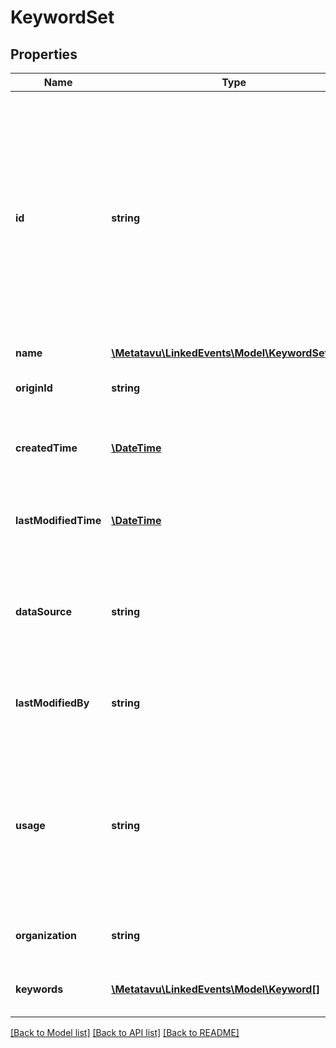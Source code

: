 # KeywordSet

## Properties
Name | Type | Description | Notes
------------ | ------------- | ------------- | -------------
**id** | **string** | Unique identifier for this keyword_set. These should be URIs identifying the source and the keyword_set itself, and preferably also well formed http-URLs pointing to more information about the keyword. | 
**name** | [**\Metatavu\LinkedEvents\Model\KeywordSetName**](KeywordSetName.md) |  | [optional] 
**originId** | **string** | Set identifier in the originating system, if any | [optional] 
**createdTime** | [**\DateTime**](\DateTime.md) | Time when this keyword_set was created (ISO 8601) | [optional] 
**lastModifiedTime** | [**\DateTime**](\DateTime.md) | Time when this keyword_set was last modified (ISO 8601) | [optional] 
**dataSource** | **string** | Unique identifier (URI)for the system where this keyword_set originated, if any | [optional] 
**lastModifiedBy** | **string** | FIXME(verify) Which API user most recently edited this keyword | [optional] 
**usage** | **string** | Usage type for this keyword_set. These are allow UIs to show the set in appropriate place. FIXME: set of types is not finalized by any stretch | [optional] 
**organization** | **string** | Organization that has defined this keyword_set | [optional] 
**keywords** | [**\Metatavu\LinkedEvents\Model\Keyword[]**](Keyword.md) | Keywords that belong to this keyword_set | 

[[Back to Model list]](../README.md#documentation-for-models) [[Back to API list]](../README.md#documentation-for-api-endpoints) [[Back to README]](../README.md)


